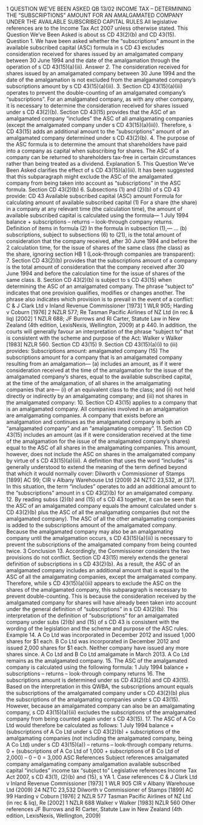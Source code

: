 1 QUESTION WE’VE BEEN ASKED QB 13/02 INCOME TAX – DETERMINING THE “SUBSCRIPTIONS” AMOUNT FOR AN AMALGAMATED COMPANY UNDER THE AVAILABLE SUBSCRIBED CAPITAL RULES All legislative references are to the Income Tax Act 2007 unless otherwise stated. This Question We’ve Been Asked is about ss CD 43(2)(b) and CD 43(15). Question 1. We have been asked whether the “subscriptions” amount in the available subscribed capital (ASC) formula in s CD 43 excludes consideration received for shares issued by an amalgamated company between 30 June 1994 and the date of the amalgamation through the operation of s CD 43(15)(a)(iii). Answer 2. The consideration received for shares issued by an amalgamated company between 30 June 1994 and the date of the amalgamation is not excluded from the amalgamated company’s subscriptions amount by s CD 43(15)(a)(iii). 3. Section CD 43(15)(a)(iii) operates to prevent the double-counting of an amalgamated company’s “subscriptions”. For an amalgamated company, as with any other company, it is necessary to determine the consideration received for shares issued under s CD 43(2)(b). Section CD 43(15) provides that the ASC of an amalgamated company “includes” the ASC of all amalgamating companies (except the amalgamated company under s CD 43(15)(a)(iii)). Therefore, s CD 43(15) adds an additional amount to the “subscriptions” amount of an amalgamated company determined under s CD 43(2)(b). 4. The purpose of the ASC formula is to determine the amount that shareholders have paid into a company as capital when subscribing for shares. The ASC of a company can be returned to shareholders tax-free in certain circumstances rather than being treated as a dividend. Explanation 5. This Question We’ve Been Asked clarifies the effect of s CD 43(15)(a)(iii). It has been suggested that this subparagraph might exclude the ASC of the amalgamated company from being taken into account as “subscriptions” in the ASC formula. Section CD 43(2)(b) 6. Subsections (1) and (2)(b) of s CD 43 provide: CD 43 Available subscribed capital (ASC) amount Formula for calculating amount of available subscribed capital (1) For a share (the share) in a company at any relevant time (the calculation time), the amount of available subscribed capital is calculated using the formula— 1 July 1994 balance + subscriptions – returns – look-through company returns. Definition of items in formula (2) In the formula in subsection (1),— ... (b) subscriptions, subject to subsections (6) to (21), is the total amount of consideration that the company received, after 30 June 1994 and before the 2 calculation time, for the issue of shares of the same class (the class) as the share, ignoring section HB 1 (Look-through companies are transparent): 7. Section CD 43(2)(b) provides that the subscriptions amount of a company is the total amount of consideration that the company received after 30 June 1994 and before the calculation time for the issue of shares of the same class. 8. Section CD 43(2)(b) is subject to s CD 43(15) when determining the ASC of an amalgamated company. The phrase “subject to” indicates that one provision qualifies, modifies or changes another. The phrase also indicates which provision is to prevail in the event of a conflict: C & J Clark Ltd v Inland Revenue Commissioner \[1973\] 1 WLR 905; Harding v Coburn \[1976\] 2 NZLR 577; Re Tasman Pacific Airlines of NZ Ltd (in rec & liq) \[2002\] 1 NZLR 688; JF Burrows and RI Carter, Statute Law in New Zealand (4th edition, LexisNexis, Wellington, 2009) at p 440. In addition, the courts will generally favour an interpretation of the phrase “subject to” that is consistent with the scheme and purpose of the Act: Walker v Walker \[1983\] NZLR 560. Section CD 43(15) 9. Section CD 43(15)(a)(i) to (iii) provides: Subscriptions amount: amalgamated company (15) The subscriptions amount for a company that is an amalgamated company resulting from an amalgamation— (a) includes an amount, as if it were consideration received at the time of the amalgamation for the issue of the amalgamated company’s shares, equal to the available subscribed capital, at the time of the amalgamation, of all shares in the amalgamating companies that are— (i) of an equivalent class to the class; and (ii) not held directly or indirectly by an amalgamating company; and (iii) not shares in the amalgamated company: 10. Section CD 43(15) applies to a company that is an amalgamated company. All companies involved in an amalgamation are amalgamating companies. A company that exists before an amalgamation and continues as the amalgamated company is both an “amalgamated company” and an “amalgamating company”. 11. Section CD 43(15) includes an amount (as if it were consideration received at the time of the amalgamation for the issue of the amalgamated company’s shares) equal to the ASC of all shares in the amalgamating companies. This amount, however, does not include the ASC on shares in the amalgamated company by virtue of s CD 43(15)(a)(iii). A definition that uses the word “includes” is generally understood to extend the meaning of the term defined beyond that which it would normally cover: Dilworth v Commissioner of Stamps \[1899\] AC 99; CIR v Albany Warehouse Ltd (2009) 24 NZTC 23,532, at \[37\]. In this situation, the term “includes” operates to add an additional amount to the “subscriptions” amount in s CD 43(2)(b) for an amalgamated company. 12. By reading subss (2)(b) and (15) of s CD 43 together, it can be seen that the ASC of an amalgamated company equals the amount calculated under s CD 43(2)(b) plus the ASC of all the amalgamating companies (but not the amalgamated company). The ASC of all the other amalgamating companies is added to the subscriptions amount of the amalgamated company. Because the amalgamated company may also be an amalgamating company until the amalgamation occurs, s CD 43(15)(a)(iii) is necessary to prevent the subscriptions of the amalgamated company from being counted twice. 3 Conclusion 13. Accordingly, the Commissioner considers the two provisions do not conflict. Section CD 43(15) merely extends the general definition of subscriptions in s CD 43(2)(b). As a result, the ASC of an amalgamated company includes an additional amount that is equal to the ASC of all the amalgamating companies, except the amalgamated company. Therefore, while s CD 43(15)(a)(iii) appears to exclude the ASC on the shares of the amalgamated company, this subparagraph is necessary to prevent double-counting. This is because the consideration received by the amalgamated company for shares will have already been taken into account under the general definition of “subscriptions” in s CD 43(2)(b). This interpretation of the definition of “subscriptions” for an amalgamated company under subs (2)(b) and (15) of s CD 43 is consistent with the wording of the legislation and the scheme and purpose of the ASC rules. Example 14. A Co Ltd was incorporated in December 2012 and issued 1,000 shares for $1 each. B Co Ltd was incorporated in December 2012 and issued 2,000 shares for $1 each. Neither company have issued any more shares since. A Co Ltd and B Co Ltd amalgamate in March 2013. A Co Ltd remains as the amalgamated company. 15. The ASC of the amalgamated company is calculated using the following formula: 1 July 1994 balance + subscriptions – returns – look-through company returns 16. The subscriptions amount is determined under ss CD 43(2)(b) and CD 43(15). Based on the interpretation in this QWBA, the subscriptions amount equals the subscriptions of the amalgamated company under s CD 43(2)(b) plus the subscriptions of the amalgamating companies under s CD 43(15). However, because an amalgamated company can also be an amalgamating company, s CD 43(15)(a)(iii) excludes the subscriptions of the amalgamated company from being counted again under s CD 43(15). 17. The ASC of A Co Ltd would therefore be calculated as follows: 1 July 1994 balance + (subscriptions of A Co Ltd under s CD 43(2)(b) + subscriptions of the amalgamating companies (not including the amalgamated company, being A Co Ltd) under s CD 43(15)(a)) – returns – look-through company returns. 0 + (subscriptions of A Co Ltd of 1,000 + subscriptions of B Co Ltd of 2,000) – 0 – 0 = 3,000 ASC References Subject references amalgamated company amalgamating company amalgamation available subscribed capital “includes” income tax “subject to” Legislative references Income Tax Act 2007, s CD 43(1), (2)(b) and (15), s YA 1. Case references C & J Clark Ltd v Inland Revenue Commissioner \[1973\] 1 WLR 905 CIR v Albany Warehouse Ltd (2009) 24 NZTC 23,532 Dilworth v Commissioner of Stamps \[1899\] AC 99 Harding v Coburn \[1976\] 2 NZLR 577 Tasman Pacific Airlines of NZ Ltd (in rec & liq), Re \[2002\] 1 NZLR 688 Walker v Walker \[1983\] NZLR 560 Other references JF Burrows and RI Carter, Statute Law in New Zealand (4th edition, LexisNexis, Wellington, 2009)